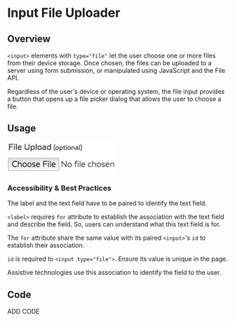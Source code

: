 # Input File Uploader


## Overview

`<input>` elements with `type="file"` let the user choose one or more files from their device storage. Once chosen, the files can be uploaded to a server using form submission, or manipulated using JavaScript and the File API.

Regardless of the user's device or operating system, the file input provides a button that opens up a file picker dialog that allows the user to choose a file.

## Usage

![](../../.gitbook/assets/form_input_file.png)


### Accessibility & Best Practices

The label and the text field have to be paired to identify the text field.

`<label>` requires `for` attribute to establish the association with the text field and describe the field. So, users can understand what this text field is for.

The `for` attribute share the same value with its paired `<input>`'s `id` to establish their association.

`id` is required to `<input type="file">`.  Ensure its value is unique in the page.

Assistive technologies use this association to identify the field to the user.

## Code

ADD CODE